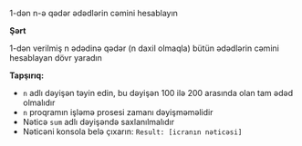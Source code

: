 1-dən n-ə qədər ədədlərin cəmini hesablayın

**Şərt**

1-dən verilmiş n ədədinə qədər (n daxil olmaqla) bütün ədədlərin cəmini hesablayan dövr yaradın

**Tapşırıq:**

  - `n` adlı dəyişən təyin edin, bu dəyişən 100 ilə 200 arasında olan tam ədəd olmalıdır
  - `n` proqramın işləmə prosesi zamanı dəyişməməlidir
  - Nəticə `sum` adlı dəyişəndə saxlanılmalıdır
  - Nəticəni konsola belə çıxarın: `Result: [icranın nəticəsi]`
